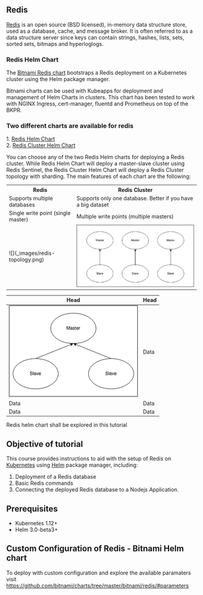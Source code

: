 
## Redis

[Redis](https://redis.io/topics/introduction) is an open source (BSD licensed), in-memory data structure store, used as a database, cache, and message broker. It is often referred to as a data structure server since keys can contain strings, hashes, lists, sets, sorted sets, bitmaps and hyperloglogs.

### Redis Helm Chart

<p>The <a href="https://bitnami.com/stack/redis/helm">Bitnami Redis chart</a> bootstraps a Redis deployment on a Kubernetes cluster using the Helm package manager.</p>
<p>Bitnami charts can be used with Kubeapps for deployment and management of Helm Charts in clusters. This chart has been tested to work with NGINX Ingress, cert-manager, fluentd and Prometheus on top of the BKPR.</p>

<h3>Two different charts are available for redis</h3>
<p>
1. <a href="https://github.com/bitnami/charts/tree/master/bitnami/redis">Redis Helm Chart</a><br>
2. <a href="https://github.com/bitnami/charts/tree/master/bitnami/redis-cluster">Redis Cluster Helm Chart</a>
</p>
<p>You can choose any of the two Redis Helm charts for deploying a Redis cluster. While Redis Helm Chart will deploy a master-slave cluster using Redis Sentinel, the Redis Cluster Helm Chart will deploy a Redis Cluster topology with sharding. The main features of each chart are the following:</ps>

<table>
  <tr>
    <th>Redis</th>
    <th>Redis Cluster</th>
  </tr>
  <tr>
    <td>Supports multiple databases</td>
    <td>Supports only one database. Better if you have a big dataset</td>
  </tr>
  <tr>
    <td>Single write point (single master)</td>
    <td>Multiple write points (multiple masters)</td>
  </tr>
  <tr>
    <td> ![](_images/redis-topology.png) </td>
    <td> <img src="_images/redis-cluster-topology.png"/> </td>
  </tr>
</table>

| Head | Head |
| --- | --- |
| ![](_images/redis-topology.png) | Data |
| Data | Data |
| Data | Data |


<p>Redis helm chart shall be explored in this tutorial</p>

## Objective of tutorial

This course provides instructions to aid with the setup of Redis on [Kubernetes](http://kubernetes.io) using [Helm](https://helm.sh) package manager, including:
1. Deployment of a Redis database
2. Basic Redis commands
3. Connecting the deployed Redis database to a Nodejs Application.

## Prerequisites

- Kubernetes 1.12+
- Helm 3.0-beta3+

## Custom Configuration of Redis - Bitnami Helm chart

To deploy with custom configuration and explore the available paramaters visit https://github.com/bitnami/charts/tree/master/bitnami/redis/#parameters

